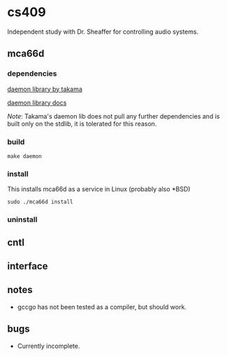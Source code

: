 # cs409
Independent study with Dr. Sheaffer for controlling audio systems.

## mca66d

### dependencies

[daemon library by takama](https://github.com/takama/daemon)

[daemon library docs](https://godoc.org/github.com/takama/daemon)

_Note_: Takama's daemon lib does not pull any further dependencies and is built only on the stdlib, it is tolerated for this reason.

### build

	make daemon

### install

This installs mca66d as a service in Linux (probably also \*BSD)

	sudo ./mca66d install

### uninstall


## cntl


## interface


## notes

- gccgo has not been tested as a compiler, but should work.

## bugs

- Currently incomplete.

